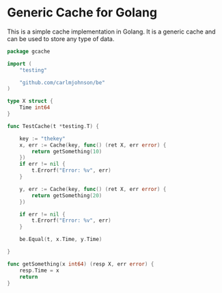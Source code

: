# Generic Cache for Golang #

This is a simple cache implementation in Golang. It is a generic cache and can be used to store any type of data.

```go
package gcache

import (
	"testing"

	"github.com/carlmjohnson/be"
)

type X struct {
	Time int64
}

func TestCache(t *testing.T) {

	key := "thekey"
	x, err := Cache(key, func() (ret X, err error) {
		return getSomething(10)
	})
	if err != nil {
		t.Errorf("Error: %v", err)
	}

	y, err := Cache(key, func() (ret X, err error) {
		return getSomething(20)
	})

	if err != nil {
		t.Errorf("Error: %v", err)
	}

	be.Equal(t, x.Time, y.Time)

}

func getSomething(x int64) (resp X, err error) {
	resp.Time = x
	return
}

```

